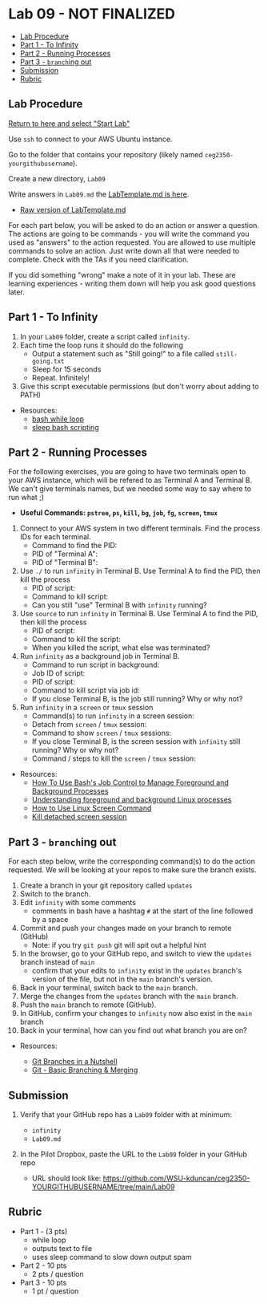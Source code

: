 # Lab 09 - NOT FINALIZED

- [Lab Procedure](#Lab-Procedure)
- [Part 1 - To Infinity](#Part-1---To-Infinity)
- [Part 2 - Running Processes](#Part-2---Running-Processes)
- [Part 3 - `branch`ing out](#Part-3---`branch`ing-out)
- [Submission](#Submission)
- [Rubric](#Rubric)

## Lab Procedure

[Return to here and select "Start Lab"](https://awsacademy.instructure.com/courses/24167/modules/items/1982401)

Use `ssh` to connect to your AWS Ubuntu instance.

Go to the folder that contains your repository (likely named `ceg2350-yourgithubusername`).

Create a new directory, `Lab09`

Write answers in `Lab09.md` the [LabTemplate.md is here](LabTemplate.md).

- [Raw version of LabTemplate.md](https://raw.githubusercontent.com/pattonsgirl/CEG2350/main/Labs/Lab09/LabTemplate.md)

For each part below, you will be asked to do an action or answer a question. The actions are going to be commands - you will write the command you used as "answers" to the action requested. You are allowed to use multiple commands to solve an action. Just write down all that were needed to complete. Check with the TAs if you need clarification.

If you did something "wrong" make a note of it in your lab. These are learning experiences - writing them down will help you ask good questions later.

## Part 1 - To Infinity

1. In your `Lab09` folder, create a script called `infinity`.
2. Each time the loop runs it should do the following
   - Output a statement such as "Still going!" to a file called `still-going.txt`
   - Sleep for 15 seconds
   - Repeat. Infinitely!
3. Give this script executable permissions (but don't worry about adding to PATH)

- Resources:
  - [bash while loop](https://linuxize.com/post/bash-while-loop/)
  - [sleep bash scripting](https://www.cyberciti.biz/faq/linux-unix-sleep-bash-scripting/)

## Part 2 - Running Processes

For the following exercises, you are going to have two terminals open to your AWS instance, which will be refered to as Terminal A and Terminal B. We can't give terminals names, but we needed some way to say where to run what ;)

- **Useful Commands: `pstree`, `ps`, `kill`, `bg`, `job`, `fg`, `screen`, `tmux`**

1. Connect to your AWS system in two different terminals. Find the process IDs for each terminal.
   - Command to find the PID:
   - PID of "Terminal A":
   - PID of "Terminal B":
2. Use `./` to run `infinity` in Terminal B. Use Terminal A to find the PID, then kill the process
   - PID of script:
   - Command to kill script:
   - Can you still "use" Terminal B with `infinity` running?
3. Use `source` to run `infinity` in Terminal B. Use Terminal A to find the PID, then kill the process
   - PID of script:
   - Command to kill the script:
   - When you killed the script, what else was terminated?
4. Run `infinity` as a background job in Terminal B.
   - Command to run script in background:
   - Job ID of script:
   - PID of script:
   - Command to kill script via job id:
   - If you close Terminal B, is the job still running? Why or why not?
5. Run `infinity` in a `screen` or `tmux` session
   - Command(s) to run `infinity` in a screen session:
   - Detach from `screen` / `tmux` session:
   - Command to show `screen` / `tmux` sessions:
   - If you close Terminal B, is the screen session with `infinity` still running? Why or why not?
   - Command / steps to kill the `screen` / `tmux` session:

- Resources:
  - [How To Use Bash's Job Control to Manage Foreground and Background Processes](https://www.digitalocean.com/community/tutorials/how-to-use-bash-s-job-control-to-manage-foreground-and-background-processes)
  - [Understanding foreground and background Linux processes](https://linuxconfig.org/understanding-foreground-and-background-linux-processes)
  - [How to Use Linux Screen Command](https://www.howtogeek.com/662422/how-to-use-linuxs-screen-command/)
  - [Kill detached screen session](https://www.baeldung.com/linux/kill-detached-screen-session)

## Part 3 - `branch`ing out

For each step below, write the corresponding command(s) to do the action requested. We will be looking at your repos to make sure the branch exists.

1. Create a branch in your git repository called `updates`
2. Switch to the branch.
3. Edit `infinity` with some comments
   - comments in bash have a hashtag `#` at the start of the line followed by a space
4. Commit and push your changes made on your branch to remote (GitHub)
   - Note: if you try `git push` git will spit out a helpful hint
5. In the browser, go to your GitHub repo, and switch to view the `updates` branch instead of `main`
   - confirm that your edits to `infinity` exist in the `updates` branch's version of the file, but not in the `main` branch's version.
6. Back in your terminal, switch back to the `main` branch.
7. Merge the changes from the `updates` branch with the `main` branch.
8. Push the `main` branch to remote (GitHub).
9. In GitHub, confirm your changes to `infinity` now also exist in the `main` branch
10. Back in your terminal, how can you find out what branch you are on?

- Resources:

  - [Git Branches in a Nutshell](https://git-scm.com/book/en/v2/Git-Branching-Branches-in-a-Nutshell)
  - [Git - Basic Branching & Merging](https://git-scm.com/book/en/v2/Git-Branching-Basic-Branching-and-Merging)

## Submission

1. Verify that your GitHub repo has a `Lab09` folder with at minimum:

   - `infinity`
   - `Lab09.md`

2. In the Pilot Dropbox, paste the URL to the `Lab09` folder in your GitHub repo
   - URL should look like: https://github.com/WSU-kduncan/ceg2350-YOURGITHUBUSERNAME/tree/main/Lab09

## Rubric

- Part 1 - (3 pts)
  - while loop
  - outputs text to file
  - uses sleep command to slow down output spam
- Part 2 - 10 pts
  - 2 pts / question
- Part 3 - 10 pts
  - 1 pt / question

